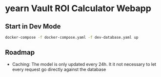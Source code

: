 # yearn Vault ROI Calculator Webapp

## Start in Dev Mode
```bash
docker-compose -f docker-compose.yaml -f dev-database.yaml up
```

## Roadmap
* Caching: The model is only updated every 24h. It it not necessary to let every request go directly against the database
